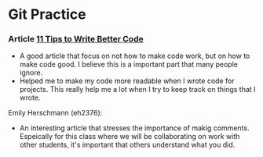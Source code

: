 # Git Practice

### Article [11 Tips to Write Better Code](https://saucelabs.com/blog/11-tips-to-write-better-code)

- A good article that focus on not how to make code work, but on how to make code good. I believe this is a important part that many people ignore.
- Helped me to make my code more readable when I wrote code for projects. This really help me a lot when I try to keep track on things that I wrote.

Emily Herschmann (eh2376): 
- An interesting article that stresses the importance of makig comments. Espeically for this class where we will be collaborating on work with other students, it's important that others understand what you did. 
